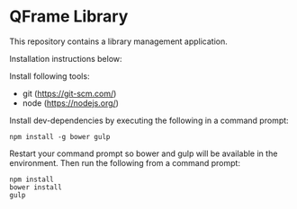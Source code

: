 # QFrame Library

This repository contains a library management application.

Installation instructions below:

Install following tools:

* git (https://git-scm.com/)
* node (https://nodejs.org/)

Install dev-dependencies by executing the following in a command prompt:

```
npm install -g bower gulp
```

Restart your command prompt so bower and gulp will be available in the environment. Then run the following from a command prompt:

```
npm install
bower install
gulp
```
